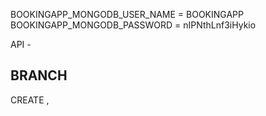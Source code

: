 BOOKINGAPP_MONGODB_USER_NAME = BOOKINGAPP
BOOKINGAPP_MONGODB_PASSWORD = nIPNthLnf3iHykio


API - 

BRANCH 
--------
CREATE ,

